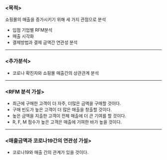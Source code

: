 ### <목적>
쇼핑몰의 매출을 증가시키기 위해 세 가지 관점으로 분석
- 입점 기업별 RFM분석
- 매출 시각화
- 결제방법과 결제 금액간 연관성 분석

---------------------------------------------------------------------------------------

### <추가분석>
- 코로나 확진자와 쇼핑몰 매출간의 상관관계 분석

---------------------------------------------------------------------------------------

### <RFM 분석 가설>
- 최근에 구매한 고객이 더 자주, 더많은 금액을 구매할 것이다.
- 구매 빈도가 높은 고객이 더 많은 매출을 창출할 것이다.
- 높은 금액을 지출한 고객이 전체 매출에 더 큰 기여를 할 것이다.
- R, F, M 점수가 높은 고객은 매출에 기여한 바가 높을 것이다.

---------------------------------------------------------------------------------------

### <매출금액과 코로나19간의 연관성 가설>
- 코로나19와 매출 간의 관계가 있을 것이다.
